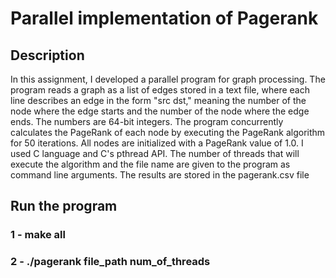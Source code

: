 <h1>Parallel implementation of Pagerank</h1>

<h2>Description</h2>

<p>In this assignment, I developed a parallel program for graph processing. The program reads a graph as a list of edges stored in a text file, where each line describes an edge in the form "src dst," meaning the number of the node where the edge starts and the number of the node where the edge ends. The numbers are 64-bit integers. The program concurrently calculates the PageRank of each node by executing the PageRank algorithm for 50 iterations. All nodes are initialized with a PageRank value of 1.0. I used C language and C's pthread API. The number of threads that will execute the algorithm and the file name are given to the program as command line arguments. The results are stored in the pagerank.csv file</p>

<h2>Run the program</h2>
<h3>1 - make all</h3>
<h3>2 - ./pagerank file_path num_of_threads</h3>
